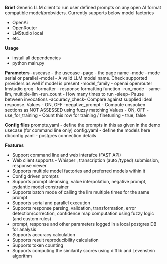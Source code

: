 **Brief**
Generic LLM client to run user defined prompts on any open AI format compatible model/probviders.
Currently supports below model factories
- OpenAi
- OpenRouter
- LMStudio local
- etc.


**Usage**
- install all dependencies
- python main.py

**Parameters**
  -usecase - the usecase
  -page - the page name
  -mode - mode serial or parallel
  -model - A valid LLM model name. Check supported providers as well if model is present
  -model_family - openai openrouter lmstudio groq
  -formatter - response formatting function
  -run_mode - same-llm, multiple-llm
  -run_count - How many times to run
  -sleep- Pause between invocations
  -accuracy_check- Compare against supplied ideal response. Values - ON, OFF
  -negative_prompt - Compute unspoken sections as NOT ASSESSED using fuzzy matching Values - ON, OFF
  -use_for_training - Count this row for training / finetuning - true, false
  

  **Config files**
  prompts.yaml - define the prompts in this as given in the demo usecase (for command line only)
  config.yaml - define the models here
  dbconfig.yaml - postgres connection details
  
**Features**
- Support command line and web interafce (FAST API)
- Web client supports - Whisper , transcription (auto /typed) submission, response viewer 
- Supports multiple model factories and preferred models within it
- Config driven prompts
- Supports prompt cleansing, value interpolation, negative prompt, pydantic model constrainer
- Supports batch mode of calling the llm multiple times for the same prompt
- Supports serial and parallel execution
- Supports response  parsing, validation, transformation, error detection/correction, confidence map computation using fuzzy logic (and custom rules)
- prompt, response and other parameters logged in a local postgres DB for analysis
- Supports accuracy calculation
- Supports result reproducibility calculation
- Supports token counting
- Supports computing the similarity scores using difflib and Levenstein algorithm


